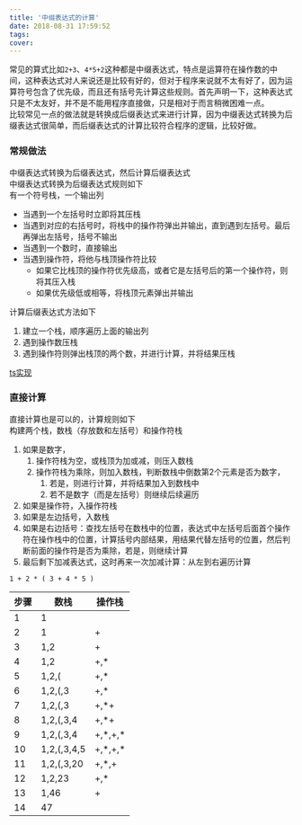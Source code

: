 ```yaml
---
title: '中缀表达式的计算'
date: 2018-08-31 17:59:52
tags:
cover:
---
```

常见的算式比如`2+3`、`4*5+2`这种都是中缀表达式，特点是运算符在操作数的中间，这种表达式对人来说还是比较有好的，但对于程序来说就不太有好了，因为运算符号包含了优先级，而且还有括号先计算这些规则。首先声明一下，这种表达式只是不太友好，并不是不能用程序直接做，只是相对于而言稍微困难一点。  
比较常见一点的做法就是转换成后缀表达式来进行计算，因为中缀表达式转换为后缀表达式很简单，而后缀表达式的计算比较符合程序的逻辑，比较好做。  

### 常规做法
中缀表达式转换为后缀表达式，然后计算后缀表达式  
中缀表达式转换为后缀表达式规则如下   
有一个符号栈，一个输出列
- 当遇到一个左括号时立即将其压栈
- 当遇到对应的右括号时，将栈中的操作符弹出并输出，直到遇到左括号。最后再弹出左括号，括号不输出
- 当遇到一个数时，直接输出
- 当遇到操作符，将他与栈顶操作符比较
    - 如果它比栈顶的操作符优先级高，或者它是左括号后的第一个操作符，则将其压入栈
    - 如果优先级低或相等，将栈顶元素弹出并输出

计算后缀表达式方法如下
1. 建立一个栈，顺序遍历上面的输出列
2. 遇到操作数压栈
3. 遇到操作符则弹出栈顶的两个数，并进行计算，并将结果压栈

[ts实现](https://github.com/yidreamc/ts-lib/tree/master/calc)


### 直接计算
直接计算也是可以的，计算规则如下  
构建两个栈，数栈（存放数和左括号）和操作符栈
1. 如果是数字，
    1. 操作符栈为空，或栈顶为加或减，则压入数栈
    2. 操作符栈为乘除，则加入数栈，判断数栈中倒数第2个元素是否为数字，
        1. 若是，则进行计算，并将结果加入到数栈中
        2. 若不是数字（而是左括号）则继续后续遍历
2. 如果是操作符，入操作符栈
3. 如果是左边括号，入数栈
4. 如果是右边括号：查找左括号在数栈中的位置，表达式中左括号后面首个操作符在操作栈中的位置，计算括号内部结果，用结果代替左括号的位置，然后判断前面的操作符是否为乘除，若是，则继续计算
5. 最后剩下加减表达式，这时再来一次加减计算：从左到右遍历计算

`1 + 2 * ( 3 + 4 * 5 )`

步骤 | 数栈 | 操作栈
---|---|---
1|1|
2|1|+
3|1,2|+
4|1,2|+,*
5|1,2,(|+,*
6|1,2,(,3|+,*
7|1,2,(,3|+,*+
8|1,2,(,3,4|+,*+
9|1,2,(,3,4|+,\*,+,\*
10|1,2,(,3,4,5|+,\*,+,\*
11|1,2,(,3,20|+,\*,+
12|1,2,23|+,\*
13|1,46|+
14|47|
